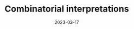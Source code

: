 ---
title: Combinatorial interpretations
date: 2023-03-17
status:
notes: 03-17-23-reading.pdf
arxiv: 
slides: 
code:
site:
paper: 
presenters: Igor Pak
series: Reading Group 
---